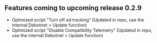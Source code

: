 ## Features coming to upcoming release 0.2.9

* Optimized script "Turn off ad tracking" (Updated in repo, use the internal Debotnet > Update function)
* Optimized script "Disable Compatibility Telemetry"  (Updated in repo, use the internal Debotnet > Update function)
